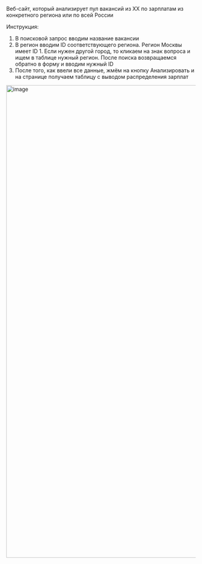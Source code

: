 Веб-сайт, который анализирует пул вакансий из ХХ по зарплатам из конкретного региона или по всей России

Инструкция: 
1. В поисковой запрос вводим название вакансии
2. В регион вводим ID соответствующего региона. Регион Москвы имеет ID 1. Если нужен другой город, то кликаем на знак вопроса и ищем в таблице нужный регион. После поиска возвращаемся обратно в форму и вводим нужный ID
3. После того, как ввели все данные, жмём на кнопку Анализировать и на странице получаем таблицу с выводом распределения зарплат
<img width="1256" alt="image" src="https://github.com/sxsatirize/API-job/assets/117602697/194f08fa-0a02-4363-868b-a1feacccf7d9">
